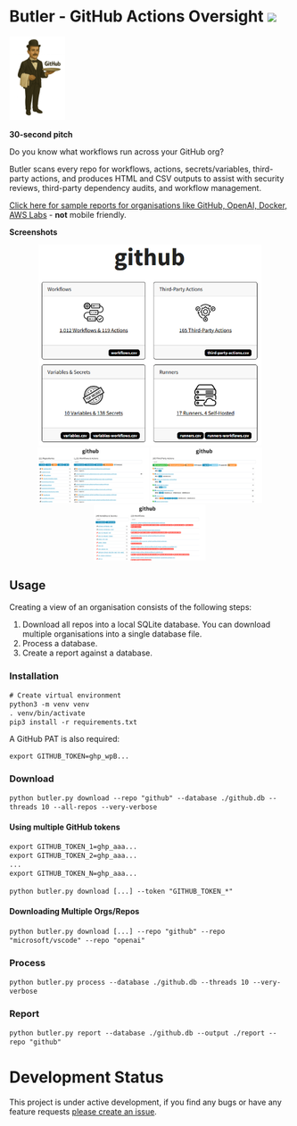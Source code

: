 # Butler - GitHub Actions Oversight <img src="https://img.shields.io/badge/beta-orange">

<img src="./docs/images/butler.png" alt="Report Index" width="100">

**30-second pitch**

Do you know what workflows run across your GitHub org?

Butler scans every repo for workflows, actions, secrets/variables, third-party actions, and produces HTML and CSV outputs to assist with security reviews, third-party dependency audits, and workflow management.

[Click here for sample reports for organisations like GitHub, OpenAI, Docker, AWS Labs](https://sadreck.github.io/Butler/) - **not** mobile friendly.

**Screenshots**

<div align="center">
<img src="./docs/images/report-index.png" alt="Report Index" width="400">
<br>
<img src="./docs/images/report-workflows.png" alt="Report Workflows" width="200">
<img src="./docs/images/report-third-party.png" alt="Report Third-Party" width="200">
<img src="./docs/images/report-vars.png" alt="Report Variables" width="200">
</div>

## Usage

Creating a view of an organisation consists of the following steps:

1. Download all repos into a local SQLite database. You can download multiple organisations into a single database file.
2. Process a database.
3. Create a report against a database.

### Installation

```
# Create virtual environment
python3 -m venv venv
. venv/bin/activate
pip3 install -r requirements.txt
```

A GitHub PAT is also required:

```
export GITHUB_TOKEN=ghp_wpB...
```

### Download

```
python butler.py download --repo "github" --database ./github.db --threads 10 --all-repos --very-verbose
```

#### Using multiple GitHub tokens

```
export GITHUB_TOKEN_1=ghp_aaa...
export GITHUB_TOKEN_2=ghp_aaa...
...
export GITHUB_TOKEN_N=ghp_aaa...

python butler.py download [...] --token "GITHUB_TOKEN_*"
```

#### Downloading Multiple Orgs/Repos

```
python butler.py download [...] --repo "github" --repo "microsoft/vscode" --repo "openai"
```

### Process

```
python butler.py process --database ./github.db --threads 10 --very-verbose
```

### Report

```
python butler.py report --database ./github.db --output ./report --repo "github"
```

# Development Status

This project is under active development, if you find any bugs or have any feature requests [please create an issue](https://github.com/sadreck/Butler/issues/new).
